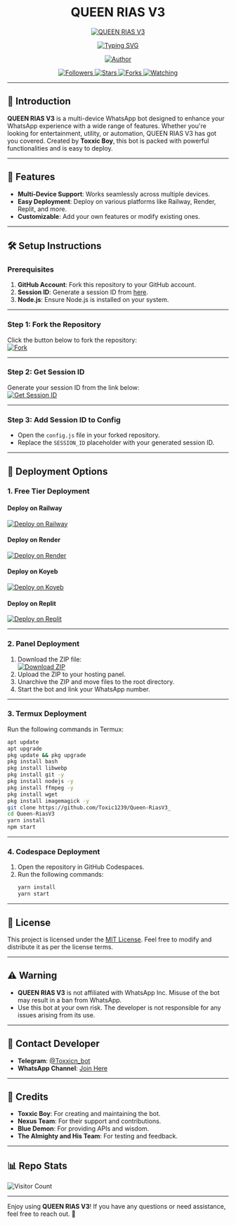 <h1 align="center">QUEEN RIAS V3</h1>
<p align="center">
  <a href="https://whatsapp.com/channel/0029Vao1R2n9sBIC9sPhvI1P"><img src="https://files.catbox.moe/68moyh.jpeg" alt="QUEEN RIAS V3" border="0"></a>
</p>

<p align="center">
  <a href="https://git.io/typing-svg">
    <img src="https://readme-typing-svg.demolab.com?font=Black+Ops+One&size=50&pause=1000&color=1BAFBAFF&center=true&width=910&height=100&lines=THANKS+FOR+CHOOSING+QUEEN+RIAS;MULTI+DEVICE+WHATSAPP+BOT;CREATED+BY+TOXXIC+BOY;RELEASED+26.11.24" alt="Typing SVG" />
  </a>
</p>

<p align="center">
  <a href="https://github.com/Toxic1239/Queen-RiasV3_">
    <img src="https://img.shields.io/badge/Author-Toxxic%20Boy-black?style=for-the-badge&logo=github" alt="Author">
  </a>
</p>

<p align="center">
  <a href="https://github.com/Toxic1239/followers">
    <img src="https://img.shields.io/github/followers/Toxic1239?color=blue&style=flat-square" alt="Followers">
  </a>
  <a href="https://github.com/Toxic1239/Queen-RiasV3_/stargazers">
    <img src="https://img.shields.io/github/stars/Toxic1239/Queen-RiasV3_?color=red&style=flat-square" alt="Stars">
  </a>
  <a href="https://github.com/Toxic1239/Queen-RiasV3_/network/members">
    <img src="https://img.shields.io/github/forks/Toxic1239/Queen-RiasV3_?color=green&style=flat-square" alt="Forks">
  </a>
  <a href="https://github.com/Toxic1239/Queen-RiasV3_/watchers">
    <img src="https://img.shields.io/github/watchers/Toxic1239/Queen-RiasV3_?label=Watchers&color=yellow&style=flat-square" alt="Watching">
  </a>
</p>

---

## 📝 **Introduction**
**QUEEN RIAS V3** is a multi-device WhatsApp bot designed to enhance your WhatsApp experience with a wide range of features. Whether you're looking for entertainment, utility, or automation, QUEEN RIAS V3 has got you covered. Created by **Toxxic Boy**, this bot is packed with powerful functionalities and is easy to deploy.

---

## 🚀 **Features**
- **Multi-Device Support**: Works seamlessly across multiple devices.
- **Easy Deployment**: Deploy on various platforms like Railway, Render, Replit, and more.
- **Customizable**: Add your own features or modify existing ones.

---

## 🛠️ **Setup Instructions**

### **Prerequisites**
1. **GitHub Account**: Fork this repository to your GitHub account.
2. **Session ID**: Generate a session ID from [here](https://toxxic-session3.onrender.com).
3. **Node.js**: Ensure Node.js is installed on your system.

---

### **Step 1: Fork the Repository**
Click the button below to fork the repository:
<br>
<a href="https://github.com/Toxic1239/Queen-RiasV3_/fork">
  <img src="https://img.shields.io/badge/-Fork-blue?style=for-the-badge&logo=github&logoColor=white" alt="Fork">
</a>

---

### **Step 2: Get Session ID**
Generate your session ID from the link below:
<br>
<a href="https://miku-session.onrender.com">
  <img src="https://img.shields.io/badge/Get_Session_ID-blue?style=for-the-badge&logo=opencv&logoColor=white" alt="Get Session ID">
</a>

---

### **Step 3: Add Session ID to Config**
- Open the `config.js` file in your forked repository.
- Replace the `SESSION_ID` placeholder with your generated session ID.

---

## 🚀 **Deployment Options**

### **1. Free Tier Deployment**
#### **Deploy on Railway**
[![Deploy on Railway](https://railway.app/button.svg)](https://railway.com?referralCode=UJsbA0)

#### **Deploy on Render**
<a href="https://render-rias-deploy.onrender.com/">
  <img src="https://img.shields.io/badge/Deploy_on_Render-blue?style=for-the-badge&logo=render&logoColor=white" alt="Deploy on Render">
</a>

#### **Deploy on Koyeb**
[![Deploy on Koyeb](https://www.koyeb.com/static/images/deploy/button.svg)](https://app.koyeb.com/deploy?name=queen-riasv3&repository=riasadmin12%2FQueen-RiasV3&branch=main&build_command=npm+install&run_command=npm+start&instance_type=free&env%5BSESSION_ID%5D=)

#### **Deploy on Replit**
<a href="https://replit.com/github/Toxic1239/Queen-RiasV3_">
  <img src="https://img.shields.io/badge/Deploy_on_Replit-red?style=for-the-badge&logo=replit&logoColor=white" alt="Deploy on Replit">
</a>

---

### **2. Panel Deployment**
1. Download the ZIP file:
   <br>
   <a href="https://github.com/Toxic1239/Queen-RiasV3_/archive/refs/heads/main.zip">
     <img src="https://img.shields.io/badge/Download_ZIP-red?style=for-the-badge&logo=google&logoColor=white" alt="Download ZIP">
   </a>
2. Upload the ZIP to your hosting panel.
3. Unarchive the ZIP and move files to the root directory.
4. Start the bot and link your WhatsApp number.

---

### **3. Termux Deployment**
Run the following commands in Termux:
```bash
apt update
apt upgrade
pkg update && pkg upgrade
pkg install bash
pkg install libwebp
pkg install git -y
pkg install nodejs -y 
pkg install ffmpeg -y 
pkg install wget
pkg install imagemagick -y
git clone https://github.com/Toxic1239/Queen-RiasV3_
cd Queen-RiasV3
yarn install
npm start
```

---

### **4. Codespace Deployment**
1. Open the repository in GitHub Codespaces.
2. Run the following commands:
   ```bash
   yarn install
   yarn start
   ```

---

## 📜 **License**
This project is licensed under the [MIT License](https://opensource.org/licenses/MIT). Feel free to modify and distribute it as per the license terms.

---

## ⚠️ **Warning**
- **QUEEN RIAS V3** is not affiliated with WhatsApp Inc. Misuse of the bot may result in a ban from WhatsApp.
- Use this bot at your own risk. The developer is not responsible for any issues arising from its use.

---

## 💬 **Contact Developer**
- **Telegram**: [@Toxxicn_bot](https://t.me/Toxxicn_bot)
- **WhatsApp Channel**: [Join Here](https://whatsapp.com/channel/0029Vao1R2n9sBIC9sPhvI1P)

---

## 🙏 **Credits**
- **Toxxic Boy**: For creating and maintaining the bot.
- **Nexus Team**: For their support and contributions.
- **Blue Demon**: For providing APIs and wisdom.
- **The Almighty and His Team**: For testing and feedback.

---

## 📊 **Repo Stats**
![Visitor Count](https://profile-counter.glitch.me/Riasgv3/count.svg)

---

Enjoy using **QUEEN RIAS V3**! If you have any questions or need assistance, feel free to reach out. 🚀
